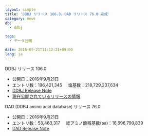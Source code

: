```yaml
---
layout: simple
title: 'DDBJ リリース 106.0，DAD リリース 76.0 完成'
category: news
db:
  - ddbj

tags:
  - データ公開

date: 2016-09-21T11:12:21+09:00
lang: ja
---
```


<p><span class="font-bold">DDBJ リリース 106.0</span></p>

<ul>
    <li><span class="font-bold">公開日：</span>2016年9月21日</li>
    <li><span class="font-bold">エントリ数：</span>196,421,345     <span class="font-bold">塩基数：</span>218,729,237,634</li>
    <li><a href="https://ddbj.nig.ac.jp/public/ddbj_database/release_note_archive/ddbj/ddbjrel.106.txt">DDBJ Release Note</a></li>
    <li><a href="/latest-releases.html">現在公開されているリリースの情報</a></li>
</ul><span class="font-bold">DAD (DDBJ amino acid database) リリース 76.0</span>

<ul>
    <li><span class="font-bold">公開日：</span>2016年9月21日</li>
    <li><span class="font-bold">エントリ数：</span>53,463,317     <span class="font-bold">総アミノ酸残基数(aa)：</span>16,696,790,839</li>
    <li><a href="https://ddbj.nig.ac.jp/public/ddbj_database/release_note_archive/dad/dadrel.76.txt">DAD Release Note</a></li>
</ul>
